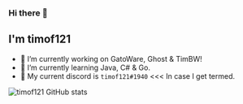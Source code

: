 ### Hi there 👋

## I'm timof121

- 🔭 I’m currently working on GatoWare, Ghost & TimBW!
- 🌱 I’m currently learning Java, C# & Go.
- 💬 My current discord is `timof121#1940` <<< In case I get termed.

![timof121 GitHub stats](https://github-readme-stats.vercel.app/api?username=timof121&show_icons=true&theme=radical)


